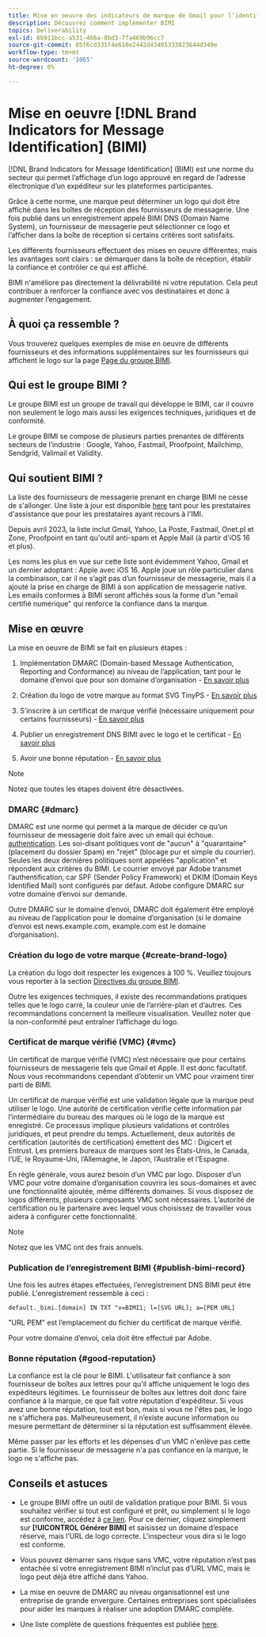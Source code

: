 ```yaml
---
title: Mise en oeuvre des indicateurs de marque de Gmail pour l’identification des messages (BIMI)
description: Découvrez comment implémenter BIMI
topics: Deliverability
exl-id: 6b911bcc-a531-466a-8bd3-7fa469b96cc7
source-git-commit: 05f6cd331f4e610e2442d43405333823644d349e
workflow-type: tm+mt
source-wordcount: '1065'
ht-degree: 0%

---
```


# Mise en oeuvre [!DNL Brand Indicators for Message Identification] (BIMI)

[!DNL Brand Indicators for Message Identification] (BIMI) est une norme du secteur qui permet l’affichage d’un logo approuvé en regard de l’adresse électronique d’un expéditeur sur les plateformes participantes.

Grâce à cette norme, une marque peut déterminer un logo qui doit être affiché dans les boîtes de réception des fournisseurs de messagerie. Une fois publié dans un enregistrement appelé BIMI DNS (Domain Name System), un fournisseur de messagerie peut sélectionner ce logo et l’afficher dans la boîte de réception si certains critères sont satisfaits.

Les différents fournisseurs effectuent des mises en oeuvre différentes, mais les avantages sont clairs : se démarquer dans la boîte de réception, établir la confiance et contrôler ce qui est affiché.

BIMI n&#39;améliore pas directement la délivrabilité ni votre réputation. Cela peut contribuer à renforcer la confiance avec vos destinataires et donc à augmenter l’engagement.

## À quoi ça ressemble ?

Vous trouverez quelques exemples de mise en oeuvre de différents fournisseurs et des informations supplémentaires sur les fournisseurs qui affichent le logo sur la page [Page du groupe BIMI](https://bimigroup.org/where-is-my-bimi-logo-displayed/).

## Qui est le groupe BIMI ?

Le groupe BIMI est un groupe de travail qui développe le BIMI, car il couvre non seulement le logo mais aussi les exigences techniques, juridiques et de conformité.

Le groupe BIMI se compose de plusieurs parties prenantes de différents secteurs de l’industrie : Google, Yahoo, Fastmail, Proofpoint, Mailchimp, Sendgrid, Valimail et Validity.

## Qui soutient BIMI ?

La liste des fournisseurs de messagerie prenant en charge BIMI ne cesse de s&#39;allonger. Une liste à jour est disponible [here](https://bimigroup.org/bimi-infographic/) tant pour les prestataires d&#39;assistance que pour les prestataires ayant recours à l&#39;IMI.

Depuis avril 2023, la liste inclut Gmail, Yahoo, La Poste, Fastmail, Onet.pl et Zone, Proofpoint en tant qu&#39;outil anti-spam et Apple Mail (à partir d&#39;iOS 16 et plus).

Les noms les plus en vue sur cette liste sont évidemment Yahoo, Gmail et un dernier adoptant : Apple avec iOS 16. Apple joue un rôle particulier dans la combinaison, car il ne s’agit pas d’un fournisseur de messagerie, mais il a ajouté la prise en charge de BIMI à son application de messagerie native. Les emails conformes à BIMI seront affichés sous la forme d’un &quot;email certifié numérique&quot; qui renforce la confiance dans la marque.

## Mise en œuvre

La mise en oeuvre de BIMI se fait en plusieurs étapes :

1. Implémentation DMARC (Domain-based Message Authentication, Reporting and Conformance) au niveau de l’application, tant pour le domaine d’envoi que pour son domaine d’organisation - [En savoir plus](#dmarc)

1. Création du logo de votre marque au format SVG TinyPS - [En savoir plus](#create-brand-logo)

1. S’inscrire à un certificat de marque vérifié (nécessaire uniquement pour certains fournisseurs) - [En savoir plus](#vmc)

1. Publier un enregistrement DNS BIMI avec le logo et le certificat - [En savoir plus](#publish-bimi-record)

1. Avoir une bonne réputation - [En savoir plus](#good-reputation)

>[!NOTE]
>
>Notez que toutes les étapes doivent être désactivées.


### DMARC {#dmarc}

DMARC est une norme qui permet à la marque de décider ce qu’un fournisseur de messagerie doit faire avec un email qui échoue. [authentication](../additional-resources/authentication.md). Les soi-disant politiques vont de &quot;aucun&quot; à &quot;quarantaine&quot; (placement du dossier Spam) en &quot;rejet&quot; (blocage pur et simple du courrier). Seules les deux dernières politiques sont appelées &quot;application&quot; et répondent aux critères du BIMI. Le courrier envoyé par Adobe transmet l’authentification, car SPF (Sender Policy Framework) et DKIM (Domain Keys Identified Mail) sont configurés par défaut. Adobe configure DMARC sur votre domaine d’envoi sur demande.

Outre DMARC sur le domaine d’envoi, DMARC doit également être employé au niveau de l’application pour le domaine d’organisation (si le domaine d’envoi est news.example.com, example.com est le domaine d’organisation).

### Création du logo de votre marque {#create-brand-logo}

La création du logo doit respecter les exigences à 100 %. Veuillez toujours vous reporter à la section [Directives du groupe BIMI](https://bimigroup.org/creating-bimi-svg-logo-files/).

Outre les exigences techniques, il existe des recommandations pratiques telles que le logo carré, la couleur unie de l’arrière-plan et d’autres. Ces recommandations concernent la meilleure visualisation.
Veuillez noter que la non-conformité peut entraîner l’affichage du logo.

### Certificat de marque vérifié (VMC) {#vmc}

Un certificat de marque vérifié (VMC) n’est nécessaire que pour certains fournisseurs de messagerie tels que Gmail et Apple. Il est donc facultatif. Nous vous recommandons cependant d’obtenir un VMC pour vraiment tirer parti de BIMI.

Un certificat de marque vérifié est une validation légale que la marque peut utiliser le logo. Une autorité de certification vérifie cette information par l’intermédiaire du bureau des marques où le logo de la marque est enregistré. Ce processus implique plusieurs validations et contrôles juridiques, et peut prendre du temps. Actuellement, deux autorités de certification (autorités de certification) émettent des MC : Digicert et Entrust. Les premiers bureaux de marques sont les États-Unis, le Canada, l’UE, le Royaume-Uni, l’Allemagne, le Japon, l’Australie et l’Espagne.

En règle générale, vous aurez besoin d’un VMC par logo. Disposer d’un VMC pour votre domaine d’organisation couvrira les sous-domaines et avec une fonctionnalité ajoutée, même différents domaines. Si vous disposez de logos différents, plusieurs composants VMC sont nécessaires. L’autorité de certification ou le partenaire avec lequel vous choisissez de travailler vous aidera à configurer cette fonctionnalité.

>[!NOTE]
>
>Notez que les VMC ont des frais annuels.

### Publication de l’enregistrement BIMI {#publish-bimi-record}

Une fois les autres étapes effectuées, l’enregistrement DNS BIMI peut être publié. L&#39;enregistrement ressemble à ceci :

```
default._bimi.[domain] IN TXT "v=BIMI1; l=[SVG URL]; a=[PEM URL]
```

&quot;URL PEM&quot; est l’emplacement du fichier du certificat de marque vérifié.

Pour votre domaine d’envoi, cela doit être effectué par Adobe.

### Bonne réputation {#good-reputation}

La confiance est la clé pour le BIMI. L&#39;utilisateur fait confiance à son fournisseur de boîtes aux lettres pour qu&#39;il affiche uniquement le logo des expéditeurs légitimes. Le fournisseur de boîtes aux lettres doit donc faire confiance à la marque, ce que fait votre réputation d&#39;expéditeur. Si vous avez une bonne réputation, tout est bon, mais si vous ne l&#39;êtes pas, le logo ne s&#39;affichera pas. Malheureusement, il n’existe aucune information ou mesure permettant de déterminer si la réputation est suffisamment élevée.

Même passer par les efforts et les dépenses d&#39;un VMC n&#39;enlève pas cette partie. Si le fournisseur de messagerie n&#39;a pas confiance en la marque, le logo ne s&#39;affiche pas.

## Conseils et astuces

* Le groupe BIMI offre un outil de validation pratique pour BIMI. Si vous souhaitez vérifier si tout est configuré et prêt, ou simplement si le logo est conforme, accédez à [ce lien](https://bimigroup.org/bimi-generator/). Pour ce dernier, cliquez simplement sur **[!UICONTROL Générer BIMI]** et saisissez un domaine d’espace réservé, mais l’URL de logo correcte. L&#39;inspecteur vous dira si le logo est conforme.

* Vous pouvez démarrer sans risque sans VMC, votre réputation n’est pas entachée si votre enregistrement BIMI n’inclut pas d’URL VMC, mais le logo peut déjà être affiché dans Yahoo.

* La mise en oeuvre de DMARC au niveau organisationnel est une entreprise de grande envergure. Certaines entreprises sont spécialisées pour aider les marques à réaliser une adoption DMARC complète.

* Une liste complète de questions fréquentes est publiée [here](https://bimigroup.org/faqs-for-senders-esps/).
